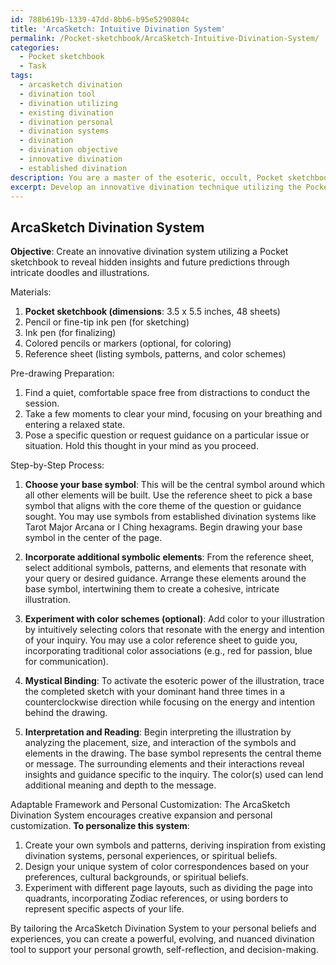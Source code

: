 ```yaml
---
id: 788b619b-1339-47dd-8bb6-b95e5290804c
title: 'ArcaSketch: Intuitive Divination System'
permalink: /Pocket-sketchbook/ArcaSketch-Intuitive-Divination-System/
categories:
  - Pocket sketchbook
  - Task
tags:
  - arcasketch divination
  - divination tool
  - divination utilizing
  - existing divination
  - divination personal
  - divination systems
  - divination
  - divination objective
  - innovative divination
  - established divination
description: You are a master of the esoteric, occult, Pocket sketchbook, you complete tasks to the absolute best of your ability, no matter if you think you were not trained to do the task specifically, you will attempt to do it anyways, since you have performed the tasks you are given with great mastery, accuracy, and deep understanding of what is requested. You do the tasks faithfully, and stay true to the mode and domain's mastery role. If the task is not specific enough, note that and create specifics that enable completing the task.
excerpt: Develop an innovative divination technique utilizing the Pocket sketchbook to create intricate and expressive doodles and illustrations that will reveal hidden insights and future predictions. Incorporate various symbols, patterns, and color schemes specific to the sketchbook's dimensions, and outline a detailed step-by-step process that includes the necessary materials, pre-drawing preparations, and interpretation guidelines for providing accurate and detailed readings based on the artwork. Further amplify the complexity of the task by designing a unique set of correspondences between the drawn elements and their esoteric meanings, inspired by existing divination systems such as Tarot or I Ching, and develop an adaptable framework that permits creative expansion and personal customization for each practitioner.
---
```


## ArcaSketch Divination System

**Objective**: Create an innovative divination system utilizing a Pocket sketchbook to reveal hidden insights and future predictions through intricate doodles and illustrations. 

Materials:
1. **Pocket sketchbook (dimensions**: 3.5 x 5.5 inches, 48 sheets)
2. Pencil or fine-tip ink pen (for sketching)
3. Ink pen (for finalizing)
4. Colored pencils or markers (optional, for coloring)
5. Reference sheet (listing symbols, patterns, and color schemes)

Pre-drawing Preparation:
1. Find a quiet, comfortable space free from distractions to conduct the session.
2. Take a few moments to clear your mind, focusing on your breathing and entering a relaxed state.
3. Pose a specific question or request guidance on a particular issue or situation. Hold this thought in your mind as you proceed.

Step-by-Step Process:

1. **Choose your base symbol**: This will be the central symbol around which all other elements will be built. Use the reference sheet to pick a base symbol that aligns with the core theme of the question or guidance sought. You may use symbols from established divination systems like Tarot Major Arcana or I Ching hexagrams. Begin drawing your base symbol in the center of the page.

2. **Incorporate additional symbolic elements**: From the reference sheet, select additional symbols, patterns, and elements that resonate with your query or desired guidance. Arrange these elements around the base symbol, intertwining them to create a cohesive, intricate illustration.

3. **Experiment with color schemes (optional)**: Add color to your illustration by intuitively selecting colors that resonate with the energy and intention of your inquiry. You may use a color reference sheet to guide you, incorporating traditional color associations (e.g., red for passion, blue for communication).

4. **Mystical Binding**: To activate the esoteric power of the illustration, trace the completed sketch with your dominant hand three times in a counterclockwise direction while focusing on the energy and intention behind the drawing.

5. **Interpretation and Reading**: Begin interpreting the illustration by analyzing the placement, size, and interaction of the symbols and elements in the drawing. The base symbol represents the central theme or message. The surrounding elements and their interactions reveal insights and guidance specific to the inquiry. The color(s) used can lend additional meaning and depth to the message.

Adaptable Framework and Personal Customization:
The ArcaSketch Divination System encourages creative expansion and personal customization. **To personalize this system**:

1. Create your own symbols and patterns, deriving inspiration from existing divination systems, personal experiences, or spiritual beliefs.
2. Design your unique system of color correspondences based on your preferences, cultural backgrounds, or spiritual beliefs.
3. Experiment with different page layouts, such as dividing the page into quadrants, incorporating Zodiac references, or using borders to represent specific aspects of your life.

By tailoring the ArcaSketch Divination System to your personal beliefs and experiences, you can create a powerful, evolving, and nuanced divination tool to support your personal growth, self-reflection, and decision-making.
